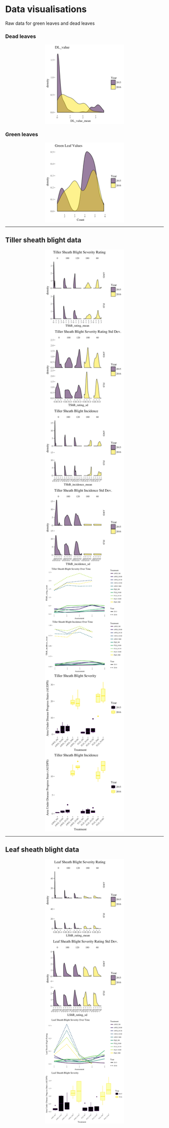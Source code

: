# Data visualisations

Raw data for green leaves and dead leaves

### Dead leaves

<img src="DL_value.png" width="50%" style="display: block; margin: auto;" />

### Green leaves

<img src="GL_value.png" width="50%" style="display: block; margin: auto;" />

******

## Tiller sheath blight data

<img src="TShB_rating_mean.png" width="50%" style="display: block; margin: auto;" />

<img src="TShB_rating_sd.png" width="50%" style="display: block; margin: auto;" />

<img src="TShB_incidence_mean.png" width="50%" style="display: block; margin: auto;" />

<img src="TShB_incidence_sd.png" width="50%" style="display: block; margin: auto;" />

<img src="TShB_severity_over_time.png" width="50%" style="display: block; margin: auto;" />

<img src="TShB_incidence_over_time.png" width="50%" style="display: block; margin: auto;" />

<img src="TShB_AUDPS_boxplot.png" width="50%" style="display: block; margin: auto;" />

<img src="TShB_Incidence_boxplot.png" width="50%" style="display: block; margin: auto;" />

******

## Leaf sheath blight data

<img src="LShB_rating_mean.png" width="50%" style="display: block; margin: auto;" />

<img src="LShB_rating_sd.png" width="50%" style="display: block; margin: auto;" />

<img src="LShB_severity_over_time.png" width="50%" style="display: block; margin: auto;" />

<img src="LShB_AUDPS_boxplot.png" width="50%" style="display: block; margin: auto;" />

